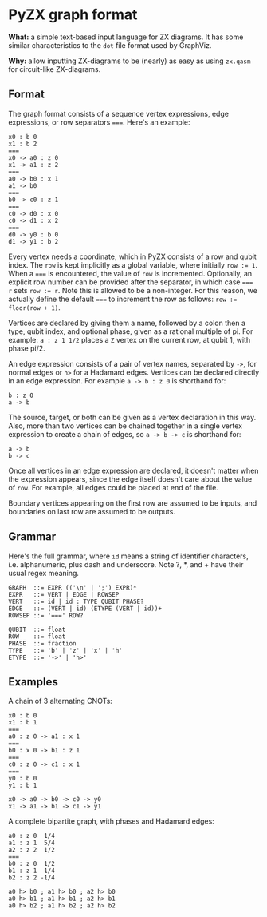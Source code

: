 # PyZX graph format

**What:** a simple text-based input language for ZX diagrams. It has some similar characteristics to the `dot` file format used by GraphViz.

**Why:** allow inputting ZX-diagrams to be (nearly) as easy as using `zx.qasm` for circuit-like ZX-diagrams.

## Format

The graph format consists of a sequence vertex expressions, edge expressions, or row separators `===`. Here's an example:

```
x0 : b 0
x1 : b 2
===
x0 -> a0 : z 0
x1 -> a1 : z 2
===
a0 -> b0 : x 1
a1 -> b0
===
b0 -> c0 : z 1
===
c0 -> d0 : x 0
c0 -> d1 : x 2
===
d0 -> y0 : b 0
d1 -> y1 : b 2
```

Every vertex needs a coordinate, which in PyZX consists of a row and qubit index. The `row` is kept implicitly as a global variable, where initially `row := 1`. When a `===` is encountered, the value of `row` is incremented. Optionally, an explicit row number can be provided after the separator, in which case `=== r` sets `row := r`. Note this is allowed to be a non-integer. For this reason, we actually define the default `===` to increment the row as follows: `row := floor(row + 1)`.

Vertices are declared by giving them a name, followed by a colon then a type, qubit index, and optional phase, given as a rational multiple of pi. For example: `a : z 1 1/2` places a `Z` vertex on the current row, at qubit 1, with phase pi/2.

An edge expression consists of a pair of vertex names, separated by `->`, for normal edges or `h>` for a Hadamard edges. Vertices can be declared directly in an edge expression. For example `a -> b : z 0` is shorthand for:

```
b : z 0
a -> b
```

The source, target, or both can be given as a vertex declaration in this way. Also, more than two vertices can be chained together in a single vertex expression to create a chain of edges, so `a -> b -> c` is shorthand for:

```
a -> b
b -> c
```

Once all vertices in an edge expression are declared, it doesn't matter when the expression appears, since the edge itself doesn't care about the value of `row`. For example, all edges could be placed at end of the file.

Boundary vertices appearing on the first row are assumed to be inputs, and boundaries on last row are assumed to be outputs.

## Grammar

Here's the full grammar, where `id` means a string of identifier characters, i.e. alphanumeric, plus dash and underscore. Note ?, *, and + have their usual regex meaning.

``` 
GRAPH  ::= EXPR (('\n' | ';') EXPR)*
EXPR   ::= VERT | EDGE | ROWSEP
VERT   ::= id | id : TYPE QUBIT PHASE?
EDGE   ::= (VERT | id) (ETYPE (VERT | id))+
ROWSEP ::= '===' ROW?

QUBIT  ::= float
ROW    ::= float
PHASE  ::= fraction
TYPE   ::= 'b' | 'z' | 'x' | 'h'
ETYPE  ::= '->' | 'h>'
```

## Examples

A chain of 3 alternating CNOTs:

```
x0 : b 0
x1 : b 1
===
a0 : z 0 -> a1 : x 1
===
b0 : x 0 -> b1 : z 1
===
c0 : z 0 -> c1 : x 1
===
y0 : b 0
y1 : b 1

x0 -> a0 -> b0 -> c0 -> y0
x1 -> a1 -> b1 -> c1 -> y1

```

A complete bipartite graph, with phases and Hadamard edges:

```
a0 : z 0  1/4
a1 : z 1  5/4
a2 : z 2  1/2
===
b0 : z 0  1/2
b1 : z 1  1/4
b2 : z 2 -1/4

a0 h> b0 ; a1 h> b0 ; a2 h> b0
a0 h> b1 ; a1 h> b1 ; a2 h> b1
a0 h> b2 ; a1 h> b2 ; a2 h> b2
```
